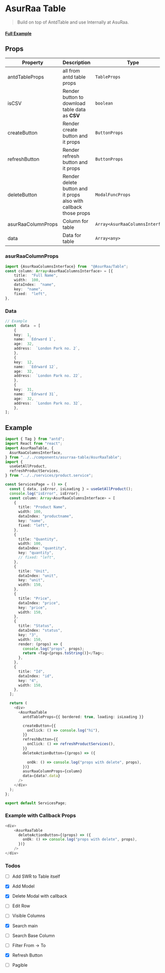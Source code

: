 # AsurRaa Table 
> Build on top of AntdTable and use Internally at AsuRaa.


####  [Full Example](https://github.com/AsurRaa/pos-gym-ui/tree/dev/src/components/asurraa-table#example)


## Props
|Property| Description |Type | Default|more|
|--|--|--|--|--|
| antdTableProps | all from antd table props | `TableProps`	| `antdTableProps: { bordered:  true }`	| [Tableprops's Details](https://ant.design/components/table/#Table)
|isCSV|Render button to download table data as **CSV**|`boolean`| `true`| [React-CSV's Details](https://github.com/react-csv/react-csv#readme)
|createButton|Render create button and it props|`ButtonProps`|`undefine`|[ButtonProps's Details](https://ant.design/components/button/#API)|
|refreshButton|Render refresh button and it props|`ButtonProps`|`undefine`|[ButtonProps's Details](https://ant.design/components/button/#API)|
|deleteButton|Render delete button and it props also with callback those props|`ModalFuncProps`|`undefine`|[ModalProps's Details](https://ant.design/components/modal/#API) [Example](https://github.com/AsurRaa/pos-gym-ui/tree/dev/src/components/asurraa-table#ExamplewithCallbackProps)|
asurRaaColumnProps|Column for table|`Array<AsurRaaColumnsInterface>`|`required`|[Example](https://github.com/AsurRaa/pos-gym-ui/tree/dev/src/components/asurraa-table#asurraacolumnprops)|
data|Data for table|`Array<any>`|`required`|[Example](https://github.com/AsurRaa/pos-gym-ui/tree/dev/src/components/asurraa-table#data)|


### asurRaaColumnProps
```ts
import {AsurRaaColumnsInterface} from  "@AsurRaa/Table";
const column: Array<AsurRaaColumnsInterface> = [{
	title:  "Full Name",
	width:  100,
	dataIndex:  "name",
	key:  "name",
	fixed:  "left",
},
```
### Data
```ts 
// Example 
const  data  = [
	{
	key:  1,
	name:  `Edrward 1`,
	age:  32,
	address:  `London Park no. 2`,
	},
	{
	key:  12,
	name:  `Edrward 12`,
	age:  32,
	address:  `London Park no. 22`,
	},
	{
	key:  31,
	name:  `Edrward 31`,
	age:  32,
	address:  `London Park no. 32`,
	},
];
```

## Example 
```ts
import { Tag } from "antd";
import React from "react";
import AsurRaaTable, {
  AsurRaaColumnsInterface,
} from "../../components/asurraa-table/AsurRaaTable";
import {
  useGetAllProduct,
  refreshProductServices,
} from "../../services/product.service";

const ServicesPage = () => {
  const { data, isError, isLoading } = useGetAllProduct();
  console.log("isError", isError);
  const column: Array<AsurRaaColumnsInterface> = [
    {
      title: "Product Name",
      width: 100,
      dataIndex: "productname",
      key: "name",
      fixed: "left",
    },
    {
      title: "Quantity",
      width: 100,
      dataIndex: "quantity",
      key: "quantity",
      // fixed: "left",
    },
    {
      title: "Unit",
      dataIndex: "unit",
      key: "unit",
      width: 150,
    },
    {
      title: "Price",
      dataIndex: "price",
      key: "price",
      width: 150,
    },
    {
      title: "Status",
      dataIndex: "status",
      key: "3",
      width: 150,
      render: (props) => {
        console.log("props", props);
        return <Tag>{props.toString()}</Tag>;
      },
    },
    {
      title: "Id",
      dataIndex: "id",
      key: "4",
      width: 150,
    },
  ];

  return (
    <div>
      <AsurRaaTable
        antdTableProps={{ bordered: true, loading: isLoading }}

        createButton={{
          onClick: () => console.log("hi"),
        }}
        refreshButton={{
          onClick: () => refreshProductServices(),
        }}
        deleteActionButton={(props) => ({
          
          onOk: () => console.log("props with delete", props),
        })}
        asurRaaColumnProps={column}
        data={data?.data}
      />
    </div>
  );
};

export default ServicesPage;
```

### Example with Callback Props 
```ts 
<div>
    <AsurRaaTable
      deleteActionButton={(props) => ({
        onOk: () => console.log("props with delete", props),
      })}
    />
</div>
```


### Todos 
- [ ] Add SWR to Table itself
- [x] Add Model 
- [x] Delete Modal with callback
- [ ] Edit Row 
- [ ] Visible Columns
- [x] Search main
- [ ] Search Base Column 
- [ ] Filter From -> To 
- [x] Refresh Button
- [ ] Pagible  

